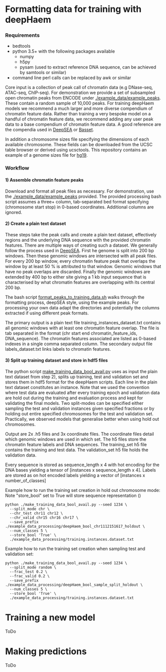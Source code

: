 # Formatting data for training with deepHaem

### Requirements

* bedtools
* python 3.5+ with the following packages available
  * numpy
  * h5py
  * pysam (used to extract reference DNA sequence, can be achieved by samtools or similar)
* command line perl calls can be replaced by awk or similar

Core input is a collection of peak call of chromatin data (e.g DNase-seq, ATAC-seq, ChIP-seq).
For demonstration we provide a set of subsampled open chromatin peaks from ENCODE under [./example_data/example_peaks](./exmaple_data/example_peaks). These contain a random sample of 10,000 peaks.
For training deepHaem models we recommend a much larger and more diverse compendium of chromatin feature data.
Rather than training a very bespoke model on a handful of chromatin feature data, we recommend adding
any user peak data to a base compendium of chromatin feature data. A good reference are the compendia used in [DeepSEA](http://deepsea.princeton.edu/help/) or [Basset](https://github.com/davek44/Basset).

In addition a chromosome sizes file specifying the dimensions of each available
chromosome. These fields can be downloaded from the UCSC table browser or derived using ucsctools.
This repository contains an example of a genome sizes file for [hg19](./example_data/hg19_chrom_sizes.txt).

### Workflow

#### 1) Assemble chromatin feature peaks

Download and format all peak files as necessary. For demonstration, use the [./example_data/example_peaks](./exmaple_data/example_peaks) provided. The provided processing bash script assumes a three+ column, tab-separated bed
format specifying (chromosome start stop) in 0-based coordinates.
Additional columns are ignored.

#### 2) Create a plain text dataset

These steps take the peak calls and create a plain text dataset, effectively regions and the underlying DNA sequence with the provided chromatin features. There are multiple ways of creating such a dataset.
We generally follow the process used in [DeepSEA](http://deepsea.princeton.edu/help/). First he genome is split into 200 bp windows. Then these genomic windows are intersected with all peak files. For every 200 bp window, every chromatin feature peak that overlaps the window by at least 50 % is attributed to that window. Genomic windows that have no peak overlaps are discarded. Finally the genomic windows are extended by 400 bp to either site giving a 1 kb input sequence that is characterised by what chromatin features are overlapping with its central 200 bp.  

The bash script [format_peaks_to_training_data.sh](./format_peaks_to_training_data.sh) walks through the
formatting process, deepSEA style, using the example peaks. For processing your own data adapt the directories and
potentially the columns extracted if using different peak formats.

The primary output is a plain text file training_instances_dataset.txt contains all genomic windows with at least one chromatin feature overlap.
The file is tab separated in the format (chr start end chromatin_feature_ids, DNA_sequence).
The chromatin features associated are listed as 0-based indexes in a single comma separated column.
The secondary output file labels_dataset.txt links labels to chromatin features.

#### 3) Split up training dataset and store in hdf5 files

The python script [make_training_data_bool_avail.py](./make_training_data_bool_avail.py) uses as input the plain text dataset from step 2), splits up training, test and validation set and stores them in hdf5 format for the deepHaem scripts. Each line in the plain text dataset constitutes an instance. Note that we used the convention where test data are evaluated after every training epoch and validation data are hold out during the training and evaluation process and kept for validating the final models. Two split-modes can be specified either sampling the test and validation instances given specified fractions or by holding out entire specified chromosomes for the test and validation set. Practically, we observed models that generalise better when using hold out chromosomes.

Output are 2x .h5 files and 3x coordinate files. The coordinate files detail which genomic windows are used in which set.
The h5 files store the chromatin feature labels and DNA sequences. The training_set h5 file contains the training and test data. The validation_set h5 file holds the validation data.

Every sequence is stored as sequence_length x 4 with hot encoding for the DNA bases yielding a tensor of [instances x sequence_length x 4].
Labels are stored as on hot encoded labels yielding a vector of [instances x number_of_classes]

Example how to run the training set creation in hold out chromosome mode:
Note "store_bool" set to True will store sequence representation ()
```
python ./make_training_data_bool_avail.py --seed 1234 \
  --split_mode chr \
  --chr_test chr11 chr12 \
  --chr_valid chr15 chr16 chr17 \
  --save_prefix ./example_data_processing/deepHaem_bool_chr1112151617_holdout \
  --num_classes 5 \
  --store_bool 'True' \
  ./example_data_processing/training.instances.dataset.txt
```

Example how to run the training set creation when sampling test and validation set:

```
python ./make_training_data_bool_avail.py --seed 1234 \
  --split_mode random \
  --frac_test 0.2 \
  --frac_valid 0.2 \
  --save_prefix ./example_data_processing/deepHaem_bool_sample_split_holdout \
  --num_classes 5 \
  --store_bool 'True' \
  ./example_data_processing/training.instances.dataset.txt
```


# Training a new model

ToDo

# Making predictions

ToDo
